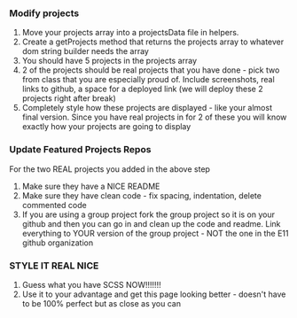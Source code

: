 ### Modify projects
1.  Move your projects array into a projectsData file in helpers.
1.  Create a getProjects method that returns the projects array to whatever dom string builder needs the array
1.  You should have 5 projects in the projects array
1.  2 of the projects should be real projects that you have done - pick two from class that you are especially proud of.  Include screenshots, real links to github, a space for a deployed link (we will deploy these 2 projects right after break)
1.  Completely style how these projects are displayed - like your almost final version.  Since you have real projects in for 2 of these you will know exactly how your projects are going to display

### Update Featured Projects Repos
For the two REAL projects you added in the above step
1.  Make sure they have a NICE README
1.  Make sure they have clean code - fix spacing, indentation, delete commented code
1.  If you are using a group project fork the group project so it is on your github and then you can go in and clean up the code and readme.  Link everything to YOUR version of the group project - NOT the one in the E11 github organization

### STYLE IT REAL NICE
1.  Guess what you have SCSS NOW!!!!!!!
1.  Use it to your advantage and get this page looking better - doesn't have to be 100% perfect but as close as you can
